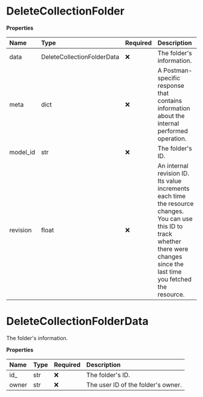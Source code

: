 # DeleteCollectionFolder

**Properties**

| Name     | Type                       | Required | Description                                                                                                                                                                         |
| :------- | :------------------------- | :------- | :---------------------------------------------------------------------------------------------------------------------------------------------------------------------------------- |
| data     | DeleteCollectionFolderData | ❌       | The folder's information.                                                                                                                                                           |
| meta     | dict                       | ❌       | A Postman-specific response that contains information about the internal performed operation.                                                                                       |
| model_id | str                        | ❌       | The folder's ID.                                                                                                                                                                    |
| revision | float                      | ❌       | An internal revision ID. Its value increments each time the resource changes. You can use this ID to track whether there were changes since the last time you fetched the resource. |

# DeleteCollectionFolderData

The folder's information.

**Properties**

| Name  | Type | Required | Description                        |
| :---- | :--- | :------- | :--------------------------------- |
| id\_  | str  | ❌       | The folder's ID.                   |
| owner | str  | ❌       | The user ID of the folder's owner. |

<!-- This file was generated by liblab | https://liblab.com/ -->
